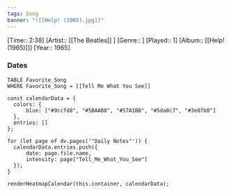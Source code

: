 ```yaml
---
tags: Song  
banner: "![[Help! (1965).jpg]]"
---
```

[Time:: 2:38]
[Artist:: [[The Beatles]] ]
[Genre:: ]
[Played:: 1]
[Album:: [[Help! (1965)]]]
[Year:: 1965]
### Dates
````dataview
TABLE Favorite_Song
WHERE Favorite_Song = [[Tell Me What You See]]
````

  ```dataviewjs
const calendarData = { 
	colors: { 
		blue: ["#9ccfd8", "#5BAAB8", "#57A1BB", "#5da8c7", "#3e8fb0"] 
	}, 
	entries: [] 
}; 

for (let page of dv.pages('"Daily Notes"')) { 
	calendarData.entries.push({ 
		date: page.file.name, 
		intensity: page["Tell_Me_What_You_See"]
	}); 
} 

renderHeatmapCalendar(this.container, calendarData);
```

